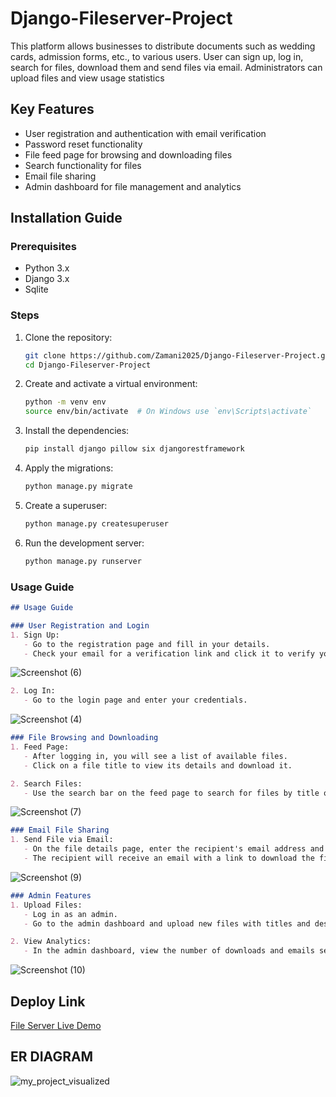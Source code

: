 ﻿# Django-Fileserver-Project
This platform allows businesses to distribute documents such as wedding cards, admission forms, etc., to various users. User can sign up, log in, search for files, download them and send files via email. Administrators can upload files and view usage statistics
## Key Features
- User registration and authentication with email verification
- Password reset functionality
- File feed page for browsing and downloading files
- Search functionality for files
- Email file sharing
- Admin dashboard for file management and analytics
## Installation Guide
### Prerequisites
- Python 3.x
- Django 3.x
- Sqlite

### Steps

1. Clone the repository:

   ```bash
   git clone https://github.com/Zamani2025/Django-Fileserver-Project.git
   cd Django-Fileserver-Project
   ```

2. Create and activate a virtual environment:

   ```bash
   python -m venv env
   source env/bin/activate  # On Windows use `env\Scripts\activate`
   ```

3. Install the dependencies:

   ```bash
   pip install django pillow six djangorestframework
   ```
4. Apply the migrations:

   ```bash
   python manage.py migrate
   ```

6. Create a superuser:

   ```bash
   python manage.py createsuperuser
   ```

7. Run the development server:

   ```bash
   python manage.py runserver
   ```
### Usage Guide

```markdown
## Usage Guide

### User Registration and Login
1. Sign Up:
   - Go to the registration page and fill in your details.
   - Check your email for a verification link and click it to verify your account.
```
![Screenshot (6)](https://github.com/Zamani2025/Django-Fileserver-Project/assets/73368821/45ee78fe-6ef1-439e-92b9-8c5d01e69a17)
```markdown
2. Log In:
   - Go to the login page and enter your credentials.
```
![Screenshot (4)](https://github.com/Zamani2025/Django-Fileserver-Project/assets/73368821/c9dbe6f0-1d98-4a0d-a590-5d91ce9d59f1)
```markdown
### File Browsing and Downloading
1. Feed Page:
   - After logging in, you will see a list of available files.
   - Click on a file title to view its details and download it.

2. Search Files:
   - Use the search bar on the feed page to search for files by title or description.
```
![Screenshot (7)](https://github.com/Zamani2025/Django-Fileserver-Project/assets/73368821/b62b7dfc-a971-4ab8-943a-c1a4bced25cd)
```markdown
### Email File Sharing
1. Send File via Email:
   - On the file details page, enter the recipient's email address and click send.
   - The recipient will receive an email with a link to download the file.
```
![Screenshot (9)](https://github.com/Zamani2025/Django-Fileserver-Project/assets/73368821/a935adbb-6bdb-48c1-b33b-6f401b2196cb)
```markdown
### Admin Features
1. Upload Files:
   - Log in as an admin.
   - Go to the admin dashboard and upload new files with titles and descriptions.

2. View Analytics:
   - In the admin dashboard, view the number of downloads and emails sent for each file.
```
![Screenshot (10)](https://github.com/Zamani2025/Django-Fileserver-Project/assets/73368821/12882ca8-14c3-413f-9407-618544ca926a)
## Deploy Link
[File Server Live Demo](https://saani.pythonanywhere.com/login/)

## ER DIAGRAM
![my_project_visualized](https://github.com/Zamani2025/Django-Fileserver-Project/assets/73368821/f80c25fb-9e44-4914-92a2-a85b68b750b7)
